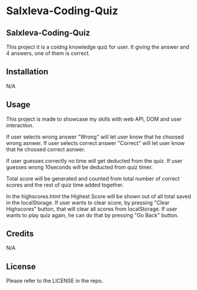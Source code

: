 # SalxIeva-Coding-Quiz

## SalxIeva-Coding-Quiz

This project it is a coidng knowledge quiz for user. It giving the answer and 4 answers, one of them is correct. 

## Installation

N/A

## Usage

This project is made to showcase my skills with web API, DOM and user interaction.

If user selects wrong answer "Wrong" will let user know that he choosed wrong asnwer.
If user selects correct answer "Correct" will let user know that he choosed correct asnwer.

If user guesses correctly no time will get deducted from the quiz.
If user guesses wrong 10seconds will be deducted from quiz timer.

Total score will be generated and counted from total number of correct scores and the rest of quiz time added together.

In the highscores.html the Highest Score will be shown out of all total saved in the localStorage.
If user wants to clear score, by pressing "Clear Highscores" button, that will clear all scores from localStorage.
If user wants to play quiz again, he can do that by pressing "Go Back" button.

## Credits

N/A

## License

Please refer to the LICENSE in the repo.
